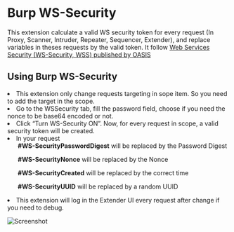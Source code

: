 # Burp WS-Security
This extension calculate a valid WS security token for every request (In Proxy, Scanner, Intruder, Repeater, Sequencer, Extender), and replace variables in theses requests by the valid token.
It follow <a href="http://docs.oasis-open.org/wss/2004/01/oasis-200401-wss-wssecurity-secext-1.0.xsd">Web Services Security (WS-Security, WSS) published by OASIS</a>

## Using Burp WS-Security
<li>This extension only change requests targeting in sope item. So you need to add the target in the scope.</li>

<li>Go to the WSSecurity tab, fill the password field, choose if you need the nonce to be base64 encoded or not.</li>

<li>Click “Turn WS-Security ON”. Now, for every request in scope, a valid security token will be created.</li>

<li>In your request <ul><b>#WS-SecurityPasswordDigest</b> will be replaced by the Password Digest</ul><ul><b>#WS-SecurityNonce</b> will be replaced by the Nonce</ul><ul><b>#WS-SecurityCreated</b> will be replaced by the correct time</ul><ul><b>#WS-SecurityUUID</b> will be replaced by a random UUID</ul></li>

<li>This extension will log in the Extender UI every request after change if you need to debug.</li>

![Screenshot](https://raw.githubusercontent.com/RobinFassina-Moschini/Burp-WS-Security/master/images/screenshot.png)
